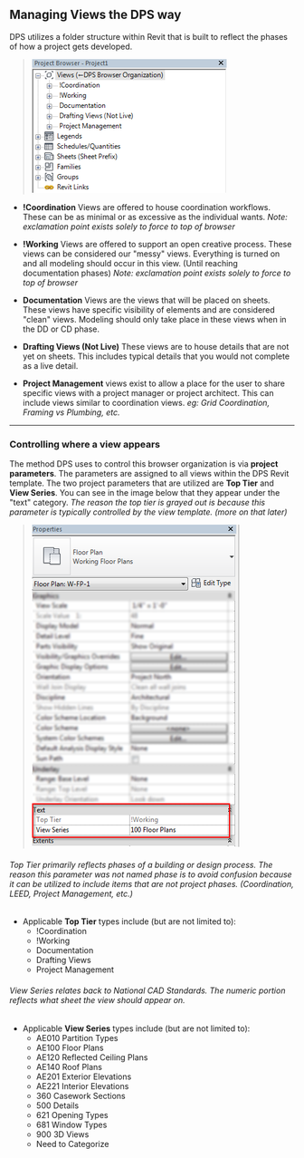## Managing Views the DPS way

DPS utilizes a folder structure within Revit that is built to reflect the phases of how a project gets developed.

>![Project Browser](images/3-1/00-projectBrowser.png)

* **!Coordination** Views are offered to house coordination workflows. These can be as minimal or as excessive as the individual wants. *Note: exclamation point exists solely to force to top of browser*

* **!Working** Views are offered to support an open creative process. These views can be considered our "messy" views. Everything is turned on and all modeling should occur in this view. (Until reaching documentation phases) *Note: exclamation point exists solely to force to top of browser*

* **Documentation** Views are the views that will be placed on sheets. These views have specific visibility of elements and are considered "clean" views. Modeling should only take place in these views when in the DD or CD phase.

* **Drafting Views (Not Live)** These views are to house details that are not yet on sheets. This includes typical details that you would not complete as a live detail.

* **Project Management** views exist to allow a place for the user to share specific views with a project manager or project architect. This can include views similar to coordination views. *eg: Grid Coordination, Framing vs Plumbing, etc.*
---
### Controlling where a view appears

The method DPS uses to control this browser organization is via **project parameters**. The parameters are assigned to all views within the DPS Revit template.
The two project parameters that are utilized are **Top Tier** and **View Series**. You can see in the image below that they appear under the "text" category. *The reason the top tier is grayed out is because this parameter is typically controlled by the view template. (more on that later)*

> ![View Parameters](images/3-1/01-viewParams.png)

###### Top Tier primarily reflects phases of a building or design process. *The reason this parameter was not named phase is to avoid confusion because it can be utilized to include items that are not project phases. (Coordination, LEED, Project Management, etc.)*

* Applicable **Top Tier** types include (but are not limited to): </br>
  * !Coordination</br>
  * !Working</br>
  * Documentation</br>
  * Drafting Views</br>
  * Project Management</br>

###### View Series relates back to National CAD Standards. The numeric portion reflects what sheet the view should appear on.

* Applicable **View Series** types include  (but are not limited to):</br>
  * AE010 Partition Types </br>
  * AE100 Floor Plans </br>
  * AE120 Reflected Ceiling Plans </br>
  * AE140 Roof Plans </br>
  * AE201 Exterior Elevations </br>
  * AE221 Interior Elevations </br>
  * 360 Casework Sections </br>
  * 500 Details </br>
  * 621 Opening Types </br>
  * 681 Window Types </br>
  * 900 3D Views </br>
  * Need to Categorize
